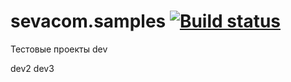 # sevacom.samples [![Build status](https://ci.appveyor.com/api/projects/status/3smxxjjjostta460/branch/dev?svg=true)](https://ci.appveyor.com/project/sevacom/sevacom-samples/branch/dev)
Тестовые проекты 
dev

dev2
dev3